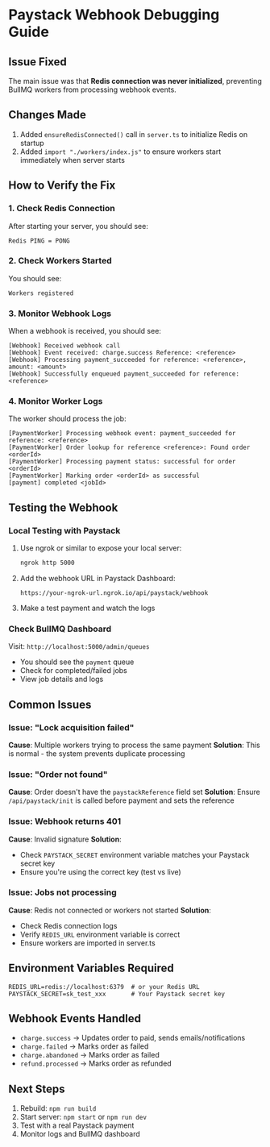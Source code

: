 # Paystack Webhook Debugging Guide

## Issue Fixed
The main issue was that **Redis connection was never initialized**, preventing BullMQ workers from processing webhook events.

## Changes Made
1. Added `ensureRedisConnected()` call in `server.ts` to initialize Redis on startup
2. Added `import "./workers/index.js"` to ensure workers start immediately when server starts

## How to Verify the Fix

### 1. Check Redis Connection
After starting your server, you should see:
```
Redis PING = PONG
```

### 2. Check Workers Started
You should see:
```
Workers registered
```

### 3. Monitor Webhook Logs
When a webhook is received, you should see:
```
[Webhook] Received webhook call
[Webhook] Event received: charge.success Reference: <reference>
[Webhook] Processing payment_succeeded for reference: <reference>, amount: <amount>
[Webhook] Successfully enqueued payment_succeeded for reference: <reference>
```

### 4. Monitor Worker Logs
The worker should process the job:
```
[PaymentWorker] Processing webhook event: payment_succeeded for reference: <reference>
[PaymentWorker] Order lookup for reference <reference>: Found order <orderId>
[PaymentWorker] Processing payment status: successful for order <orderId>
[PaymentWorker] Marking order <orderId> as successful
[payment] completed <jobId>
```

## Testing the Webhook

### Local Testing with Paystack
1. Use ngrok or similar to expose your local server:
   ```bash
   ngrok http 5000
   ```

2. Add the webhook URL in Paystack Dashboard:
   ```
   https://your-ngrok-url.ngrok.io/api/paystack/webhook
   ```

3. Make a test payment and watch the logs

### Check BullMQ Dashboard
Visit: `http://localhost:5000/admin/queues`
- You should see the `payment` queue
- Check for completed/failed jobs
- View job details and logs

## Common Issues

### Issue: "Lock acquisition failed"
**Cause**: Multiple workers trying to process the same payment
**Solution**: This is normal - the system prevents duplicate processing

### Issue: "Order not found"
**Cause**: Order doesn't have the `paystackReference` field set
**Solution**: Ensure `/api/paystack/init` is called before payment and sets the reference

### Issue: Webhook returns 401
**Cause**: Invalid signature
**Solution**: 
- Check `PAYSTACK_SECRET` environment variable matches your Paystack secret key
- Ensure you're using the correct key (test vs live)

### Issue: Jobs not processing
**Cause**: Redis not connected or workers not started
**Solution**: 
- Check Redis connection logs
- Verify `REDIS_URL` environment variable is correct
- Ensure workers are imported in server.ts

## Environment Variables Required
```
REDIS_URL=redis://localhost:6379  # or your Redis URL
PAYSTACK_SECRET=sk_test_xxx       # Your Paystack secret key
```

## Webhook Events Handled
- `charge.success` → Updates order to paid, sends emails/notifications
- `charge.failed` → Marks order as failed
- `charge.abandoned` → Marks order as failed
- `refund.processed` → Marks order as refunded

## Next Steps
1. Rebuild: `npm run build`
2. Start server: `npm start` or `npm run dev`
3. Test with a real Paystack payment
4. Monitor logs and BullMQ dashboard
